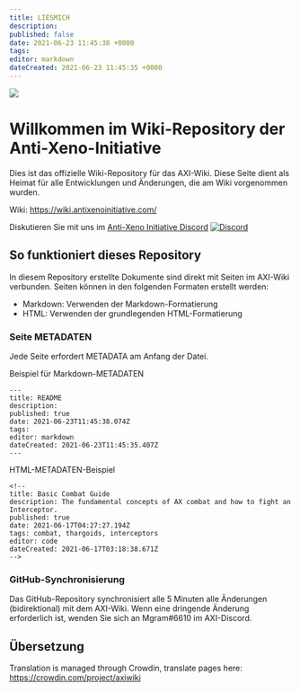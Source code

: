 ```yaml
---
title: LIESMICH
description:
published: false
date: 2021-06-23 11:45:38 +0000
tags:
editor: markdown
dateCreated: 2021-06-23 11:45:35 +0000
---
```


![](img/home.jpg)
# Willkommen im Wiki-Repository der Anti-Xeno-Initiative
Dies ist das offizielle Wiki-Repository für das AXI-Wiki. Diese Seite dient als Heimat für alle Entwicklungen und Änderungen, die am Wiki vorgenommen wurden.

Wiki: https://wiki.antixenoinitiative.com/

Diskutieren Sie mit uns im [Anti-Xeno Initiative Discord](https://discord.gg/bqmDxdm) [![Discord](https://img.shields.io/discord/591914197219016707.svg?label=&logo=discord&logoColor=ffffff&color=7389D8&labelColor=6A7EC2)](https://discord.gg/bqmDxdm)

## So funktioniert dieses Repository

In diesem Repository erstellte Dokumente sind direkt mit Seiten im AXI-Wiki verbunden. Seiten können in den folgenden Formaten erstellt werden:

- Markdown: Verwenden der Markdown-Formatierung
- HTML: Verwenden der grundlegenden HTML-Formatierung

### Seite METADATEN

Jede Seite erfordert METADATA am Anfang der Datei.

Beispiel für Markdown-METADATEN
```
---
title: README
description:
published: true
date: 2021-06-23T11:45:38.074Z
tags:
editor: markdown
dateCreated: 2021-06-23T11:45:35.407Z
---
```

HTML-METADATEN-Beispiel
```
<!--
title: Basic Combat Guide
description: The fundamental concepts of AX combat and how to fight an Interceptor.
published: true
date: 2021-06-17T04:27:27.194Z
tags: combat, thargoids, interceptors
editor: code
dateCreated: 2021-06-17T03:18:38.671Z
-->
```

### GitHub-Synchronisierung

Das GitHub-Repository synchronisiert alle 5 Minuten alle Änderungen (bidirektional) mit dem AXI-Wiki. Wenn eine dringende Änderung erforderlich ist, wenden Sie sich an Mgram#6610 im AXI-Discord.

## Übersetzung

Translation is managed through Crowdin, translate pages here: https://crowdin.com/project/axiwiki
